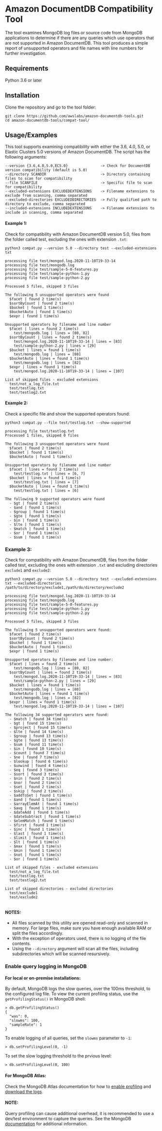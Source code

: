 # Amazon DocumentDB Compatibility Tool
The tool examines MongoDB log files or source code from MongoDB applications to determine if there are any queries which use operators that are not supported in Amazon DocumentDB. This tool produces a simple report of unsupported operators and file names with line numbers for further investigation.

## Requirements
Python 3.6 or later

## Installation
Clone the repository and go to the tool folder:
```
git clone https://github.com/awslabs/amazon-documentdb-tools.git
cd amazon-documentdb-tools/compat-tool/
```

## Usage/Examples
This tool supports examining compatibility with either the 3.6, 4.0, 5.0, or Elastic Clusters 5.0 versions of Amazon DocumentDB. The script has the following arguments:
```
--version {3.6,4.0,5.0,EC5.0}               -> Check for DocumentDB version compatibility (default is 5.0)
--directory SCANDIR                         -> Directory containing files to scan for compatibility
--file SCANFILE                             -> Specific file to scan for compatibility
--excluded-extensions EXCLUDEDEXTENSIONS    -> Filename extensions to exclude from scanning, comma separated
--excluded-directories EXCLUDEDDIRECTORIES  -> Fully qualified path to directory to exclude, comma separated
--included-extensions INCLUDEDEXTENSIONS    -> Filename extensions to include in scanning, comma separated
```

#### Example 1:
Check for compatibility with Amazon DocumentDB version 5.0, files from the folder called test, excluding the ones with extension `.txt`:
```
python3 compat.py --version 5.0 --directory test --excluded-extensions txt

processing file test/mongod.log.2020-11-10T19-33-14
processing file test/mongodb.log
processing file test/sample-5-0-features.py
processing file test/sample-python-1.py
processing file test/sample-python-2.py

Processed 5 files, skipped 3 files

The following 5 unsupported operators were found
  $facet | found 2 time(s)
  $sortByCount | found 2 time(s)
  $bucket | found 1 time(s)
  $bucketAuto | found 1 time(s)
  $expr | found 1 time(s)

Unsupported operators by filename and line number
  $facet | lines = found 2 time(s)
    test/mongodb.log | lines = [80, 82]
  $sortByCount | lines = found 2 time(s)
    test/mongod.log.2020-11-10T19-33-14 | lines = [83]
    test/sample-python-2.py | lines = [29]
  $bucket | lines = found 1 time(s)
    test/mongodb.log | lines = [80]
  $bucketAuto | lines = found 1 time(s)
    test/mongodb.log | lines = [82]
  $expr | lines = found 1 time(s)
    test/mongod.log.2020-11-10T19-33-14 | lines = [107]

List of skipped files - excluded extensions
  test/not_a_log_file.txt
  test/testlog.txt
  test/testlog2.txt
```

#### Example 2:
Check a specific file and show the supported operators found:

```
python3 compat.py --file test/testlog.txt --show-supported

processing file test/testlog.txt
Processed 1 files, skipped 0 files

The following 3 unsupported operators were found
  $facet | found 2 time(s)
  $bucket | found 1 time(s)
  $bucketAuto | found 1 time(s)

Unsupported operators by filename and line number
  $facet | lines = found 2 time(s)
    test/testlog.txt | lines = [6, 7]
  $bucket | lines = found 1 time(s)
    test/testlog.txt | lines = [7]
  $bucketAuto | lines = found 1 time(s)
    test/testlog.txt | lines = [6]

The following 9 supported operators were found
  - $gt | found 2 time(s)
  - $and | found 1 time(s)
  - $group | found 1 time(s)
  - $gte | found 1 time(s)
  - $in | found 1 time(s)
  - $lte | found 1 time(s)
  - $match | found 1 time(s)
  - $or | found 1 time(s)
  - $sum | found 1 time(s)
```

### Example 3:
Check for compatibility with Amazon DocumentDB, files from the folder called test, excluding the ones with extension `.txt` and excluding directories `exclude1` and `exclude2`:

```
python3 compat.py --version 5.0 --directory test --excluded-extensions txt --excluded-directories /path/to/directory/exclude1,/path/do/directory/exclude2

processing file test/mongod.log.2020-11-10T19-33-14
processing file test/mongodb.log
processing file test/sample-5-0-features.py
processing file test/sample-python-1.py
processing file test/sample-python-2.py

Processed 5 files, skipped 3 files

The following 5 unsupported operators were found:
  $facet | found 2 time(s)
  $sortByCount | found 2 time(s)
  $bucket | found 1 time(s)
  $bucketAuto | found 1 time(s)
  $expr | found 1 time(s)

Unsupported operators by filename and line number:
  $facet | lines = found 2 time(s)
    test/mongodb.log | lines = [80, 82]
  $sortByCount | lines = found 2 time(s)
    test/mongod.log.2020-11-10T19-33-14 | lines = [83]
    test/sample-python-2.py | lines = [29]
  $bucket | lines = found 1 time(s)
    test/mongodb.log | lines = [80]
  $bucketAuto | lines = found 1 time(s)
    test/mongodb.log | lines = [82]
  $expr | lines = found 1 time(s)
    test/mongod.log.2020-11-10T19-33-14 | lines = [107]

The following 34 supported operators were found:
  - $match | found 34 time(s)
  - $gt | found 15 time(s)
  - $project | found 15 time(s)
  - $lte | found 14 time(s)
  - $group | found 13 time(s)
  - $gte | found 13 time(s)
  - $sum | found 11 time(s)
  - $in | found 10 time(s)
  - $count | found 7 time(s)
  - $ne | found 7 time(s)
  - $lookup | found 6 time(s)
  - $unwind | found 4 time(s)
  - $eq | found 3 time(s)
  - $sort | found 3 time(s)
  - $nin | found 2 time(s)
  - $nor | found 2 time(s)
  - $set | found 2 time(s)
  - $skip | found 2 time(s)
  - $addToSet | found 1 time(s)
  - $and | found 1 time(s)
  - $arrayElemAt | found 1 time(s)
  - $avg | found 1 time(s)
  - $dateAdd | found 1 time(s)
  - $dateSubtract | found 1 time(s)
  - $elemMatch | found 1 time(s)
  - $first | found 1 time(s)
  - $inc | found 1 time(s)
  - $last | found 1 time(s)
  - $limit | found 1 time(s)
  - $lt | found 1 time(s)
  - $max | found 1 time(s)
  - $min | found 1 time(s)
  - $not | found 1 time(s)
  - $or | found 1 time(s)

List of skipped files - excluded extensions
  test/not_a_log_file.txt
  test/testlog.txt
  test/testlog2.txt

List of skipped directories - excluded directories
  test/exclude1
  test/exclude2
  
```
#### NOTES:
* All files scanned by this utility are opened read-only and scanned in memory. For large files, make sure you have enough available RAM or split the files accordingly.
* With the exception of operators used, there is no logging of the file contents.
* Using the `--directory` argument will scan all the files, including subdirectories which will be scanned resursively.

### Enable query logging in MongoDB
#### For local or on-premise installations:
By default, MongoDB logs the slow queries, over the 100ms threshold, to the configured log file.
To view the current profiling status, use the `getProfilingStatus()` in MongoDB shell:

```
> db.getProfilingStatus()
{
  "was": 0,
  "slowms": 100,
  "sampleRate": 1
}
```

To enable logging of all queries, set the `slowms` parameter to `-1`:

```
> db.setProfilingLevel(0, -1)
```

To set the slow logging threshold to the prvious level:
```
> db.setProfilingLevel(0, 100)
```

#### For MongoDB Atlas:
Check the MongoDB Atlas documentation for how to [enable profiling](https://www.mongodb.com/docs/atlas/tutorial/profile-database/#access-the-query-profiler) and [download the logs](https://www.mongodb.com/docs/atlas/mongodb-logs/).

#### NOTE:
Query profiling can cause additional overhead, it is recommended to use a dev/test environment to capture the queries.
See the MongoDB [documentation](https://www.mongodb.com/docs/manual/reference/method/db.setProfilingLevel/) for additional information.

